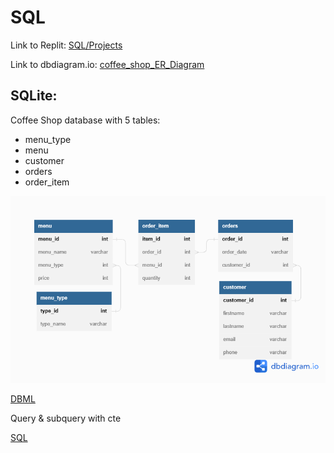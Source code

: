 # SQL

Link to Replit: [SQL/Projects](https://replit.com/@NidkamolBoonyan/SQLProjects)

Link to dbdiagram.io: [coffee_shop_ER_Diagram](https://dbdiagram.io/d/63d263de296d97641d7c4736)

## SQLite:

Coffee Shop database with 5 tables:
- menu_type
- menu
- customer
- orders
- order_item

![ER Diagram](./coffee_shop_ER_Diagram.png)

[DBML](./coffee_shop_ER_Diagram.dbml)

Query & subquery with cte

[SQL](coffee_shop.sql)
